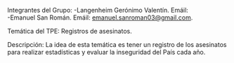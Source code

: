 Integrantes del Grupo: 
-Langenheim Gerónimo Valentín. Emáil:  
-Emanuel San Román. Emáil: emanuel.sanroman03@gmail.com.

Temática del TPE: Registros de asesinatos.

Descripción: La idea de esta temática es tener un registro de los asesinatos para realizar estadísticas y evaluar la inseguridad del País cada año.
